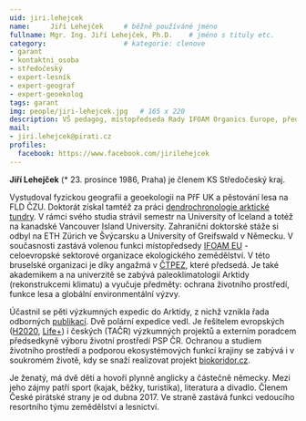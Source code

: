 ```yaml
---
uid: jiri.lehejcek
name:     Jiří Lehejček  	# běžně používáné jméno
fullname: Mgr. Ing. Jiří Lehejček, Ph.D.  	# jméno s tituly etc.
category:                   # kategorie: clenove
- garant
- kontaktni_osoba
- středočeský
- expert-lesník
- expert-geograf
- expert-geoekolog
tags: garant
img: people/jiri-lehejcek.jpg   # 165 x 220
description: VŠ pedagog, místopředseda Rady IFOAM Organics Europe, předseda České technologické platformy pro ekologické zemědělství   # kratký popis, max 160 znaků
mail:
- jiri.lehejcek@pirati.cz
profiles:
  facebook: https://www.facebook.com/jirilehejcek
---
```


**Jiří Lehejček** (* 23. prosince 1986, Praha) je členem KS Středočeský kraj.


Vystudoval fyzickou geografii a geoekologii na PřF UK a pěstování lesa na FLD ČZU. Doktorát získal tamtéž za práci [dendrochronologie arktické tundry](http://invenio.nusl.cz/record/261417?ln=cs). V rámci svého studia strávil semestr na University of Iceland a totéž na kanadské Vancouver Island University. Zahraniční doktorské stáže si odbyl na ETH Zürich ve Švýcarsku a University of Greifswald v Německu.
V současnosti zastává volenou funkci místopředsedy [IFOAM EU](https://www.ifoam-eu.org/en/about-us/board-members) - celoevropské sektorové organizace ekologického zemědělství. V této bruselské organizaci je díky angažmá v [ČTPEZ](https://www.ctpez.cz/), které předsedá. Je také akademikem a na univerzitě se zabývá paleoklimatologií Arktidy (rekonstrukcemi klimatu) a vyučuje předměty: ochrana životního prostředí, funkce lesa a globální environmentální výzvy.

Účastnil se pěti výzkumných expedic do Arktidy, z nichž vznikla řada odborných [publikací](https://www.researchgate.net/profile/Jiri_Lehejcek). Dvě polární expedice vedl. Je řešitelem evropských ([H2020](https://www.nextfood-project.eu/), [Life+](http://www.ochranaprirody.cz/pece-o-prirodu-a-krajinu/programy-eu/life/ze-zivota-hmyzu/)) i českých (TAČR) výzkumných projektů a externím poradcem předsedkyně výboru životní prostředí PSP ČR. Ochranou a studiem životního prostředí a podporou ekosystémových funkcí krajiny se zabývá i v soukromém životě, kdy se snaží realizovat projekt [biokoridor.cz](http://www.envipor.cz/biokoridorcz.html).

Je ženatý, má dvě děti a hovoří plynně anglicky a částečně německy. Mezi jeho zájmy patří sport (kajak, běžky, turistika), literatura a divadlo.
Členem České pirátské strany je od dubna 2017. Ve straně zastává funkci vedoucího resortního týmu zemědělství a lesnictví.

